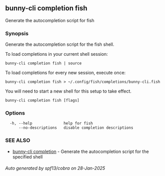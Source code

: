## bunny-cli completion fish

Generate the autocompletion script for fish

### Synopsis

Generate the autocompletion script for the fish shell.

To load completions in your current shell session:

	bunny-cli completion fish | source

To load completions for every new session, execute once:

	bunny-cli completion fish > ~/.config/fish/completions/bunny-cli.fish

You will need to start a new shell for this setup to take effect.


```
bunny-cli completion fish [flags]
```

### Options

```
  -h, --help              help for fish
      --no-descriptions   disable completion descriptions
```

### SEE ALSO

* [bunny-cli completion](bunny-cli_completion.md)	 - Generate the autocompletion script for the specified shell

###### Auto generated by spf13/cobra on 28-Jan-2025
